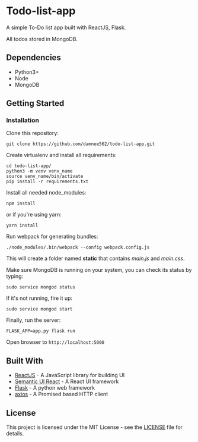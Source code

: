# Todo-list-app
A simple To-Do list app built with ReactJS, Flask.

All todos stored in MongoDB.

## Dependencies
* Python3+
* Node
* MongoDB

## Getting Started
### Installation
Clone this repository:

    git clone https://github.com/damnee562/todo-list-app.git

Create virtualenv and install all requirements:

    cd todo-list-app/
    python3 -m venv venv_name
    source venv_name/bin/activate
    pip install -r requirements.txt

Install all needed node_modules:

    npm install

or if you're using yarn:

    yarn install

Run webpack for generating bundles:

    ./node_modules/.bin/webpack --config webpack.config.js

This will create a folder named **static** that contains *main.js* and *main.css*.

Make sure MongoDB is running on your system, you can check its status by typing:

    sudo service mongod status

If it's not running, fire it up:

    sudo service mongod start

Finally, run the server:

    FLASK_APP=app.py flask run

Open browser to `http://localhost:5000`

## Built With
* [ReactJS](https://facebook.github.io/react/) - A JavaScript library for building UI
* [Semantic UI React](https://react.semantic-ui.com/introduction) - A React UI framework
* [Flask](http://flask.pocoo.org/) - A python web framework
* [axios](https://github.com/mzabriskie/axios) - A Promised based HTTP client

## License
This project is licensed under the MIT License - see the [LICENSE](LICENSE) file for details.
